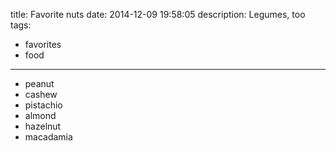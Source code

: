 title: Favorite nuts
date: 2014-12-09 19:58:05
description: Legumes, too
tags:
- favorites
- food
---

- peanut
- cashew
- pistachio
- almond
- hazelnut
- macadamia
